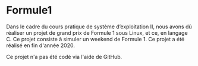 # Formule1
Dans le cadre du cours pratique de système d’exploitation II, nous avons dû réaliser un projet de grand prix de Formule 1 sous Linux, et ce, en langage C. Ce projet consiste à simuler un weekend de  Formule 1.
Ce projet a été réalisé en fin d'année 2020.


Ce projet n'a pas été codé via l'aide de GitHub.
